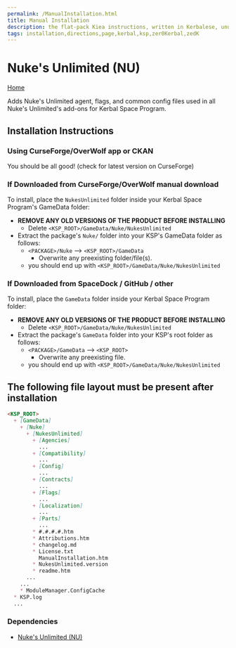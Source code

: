 ```yaml
---
permalink: /ManualInstallation.html
title: Manual Installation
description: the flat-pack Kiea instructions, written in Kerbalese, unusally present
tags: installation,directions,page,kerbal,ksp,zer0Kerbal,zedK
---
```


<!-- ManualInstallation.md v1.1.8.1
Nuke's Unlimited (NU)
created: 01 Oct 2019
updated: 29 Jul 2022 -->

<!-- based upon work by Lisias -->

# Nuke's Unlimited (NU)

[Home](./index.md)

Adds Nuke's Unlimited agent, flags, and common config files used in all Nuke's Unlimited's add-ons for Kerbal Space Program.

## Installation Instructions

### Using CurseForge/OverWolf app or CKAN

You should be all good! (check for latest version on CurseForge)

### If Downloaded from CurseForge/OverWolf manual download

To install, place the `NukesUnlimited` folder inside your Kerbal Space Program's GameData folder:

* **REMOVE ANY OLD VERSIONS OF THE PRODUCT BEFORE INSTALLING**
  * Delete `<KSP_ROOT>/GameData/Nuke/NukesUnlimited`
* Extract the package's `Nuke/` folder into your KSP's GameData folder as follows:
  * `<PACKAGE>/Nuke` --> `<KSP_ROOT>/GameData`
    * Overwrite any preexisting folder/file(s).
  * you should end up with `<KSP_ROOT>/GameData/Nuke/NukesUnlimited`

### If Downloaded from SpaceDock / GitHub / other

To install, place the `GameData` folder inside your Kerbal Space Program folder:

* **REMOVE ANY OLD VERSIONS OF THE PRODUCT BEFORE INSTALLING**
  * Delete `<KSP_ROOT>/GameData/Nuke/NukesUnlimited`
* Extract the package's `GameData` folder into your KSP's root folder as follows:
  * `<PACKAGE>/GameData` --> `<KSP_ROOT>`
    * Overwrite any preexisting file.
  * you should end up with `<KSP_ROOT>/GameData/Nuke/NukesUnlimited`

## The following file layout must be present after installation

```markdown
<KSP_ROOT>
  + [GameData]
    + [Nuke]
      + [NukesUnlimited]
        + [Agencies]
          ...
        + [Compatibility]
          ...
        + [Config]
          ...
        + [Contracts]
          ...
        + [Flags]
          ...
        + [Localization]
          ...
        + [Parts]
          ...
        * #.#.#.#.htm
        * Attributions.htm
        * changelog.md
        * License.txt
          ManualInstallation.htm
        * NukesUnlimited.version
        * readme.htm
      ...
    ...
    * ModuleManager.ConfigCache
  * KSP.log
  ...
```

### Dependencies

* [Nuke's Unlimited (NU)][NU]

[NU]: https://forum.kerbalspaceprogram.com/index.php?/topic/208107-*/ "Nuke's Unlimited Forum Thread"
[mm]: https://forum.kerbalspaceprogram.com/index.php?/topic/50533-*/ "Module Manager"
[mml]: https://github.com/net-lisias-ksp/ModuleManager "Module Manager /L"
